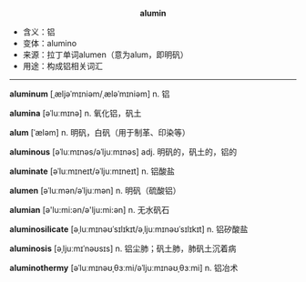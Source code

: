 
**<center>alumin</center>**

- <span class="definition">含义：铝</span>
- <span class="definition">变体：alumino</span>
- <span class="definition">来源：拉丁单词alumen（意为alum，即明矾）</span>
- <span class="definition">用途：构成铝相关词汇</span>

---

<span class="vocabulary">**aluminum**</span> [ˌæljəˈmɪniəm/ˌæləˈmɪniəm] n. 铝 

<span class="vocabulary">**alumina**</span> [əˈluːmɪnə] n. 氧化铝，矾土

<span class="vocabulary">**alum**</span> [ˈæləm] n. 明矾，白矾（用于制革、印染等）

<span class="vocabulary">**aluminous**</span> [əˈluːmɪnəs/əˈljuːmɪnəs] adj. 明矾的，矾土的，铝的

<span class="vocabulary">**aluminate**</span> [əˈluːmɪneɪt/əˈljuːmɪneɪt] n. 铝酸盐

<span class="vocabulary">**alumen**</span> [əˈluːmən/əˈljuːmən] n. 明矾（硫酸铝）

<span class="vocabulary">**alumian**</span> [ə'lu:mi:ən/ə'lju:mi:ən] n. 无水矾石

<span class="vocabulary">**aluminosilicate**</span> [əˌluːmɪnəʊˈsɪlɪkɪt/əˌljuːmɪnəʊˈsɪlɪkɪt] n. 铝矽酸盐

<span class="vocabulary">**aluminosis**</span> [əˌljuːmɪˈnəʊsɪs] n. 铝尘肺；矾土肺，肺矾土沉着病

<span class="vocabulary">**aluminothermy**</span> [əˈluːmɪnəʊˌθɜːmi/əˈljuːmɪnəʊˌθɜːmi] n. 铝冶术

